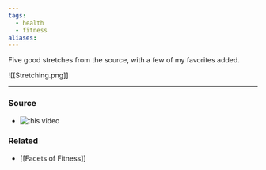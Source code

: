 ```yaml
---
tags:
  - health
  - fitness
aliases:
---
```

Five good stretches from the source, with a few of my favorites added.

![[Stretching.png]]

---
### Source
- ![this video](https://youtu.be/ixHHSdRuGdI?si=jTb-XXJhlENMFh_R)

### Related
- [[Facets of Fitness]]
